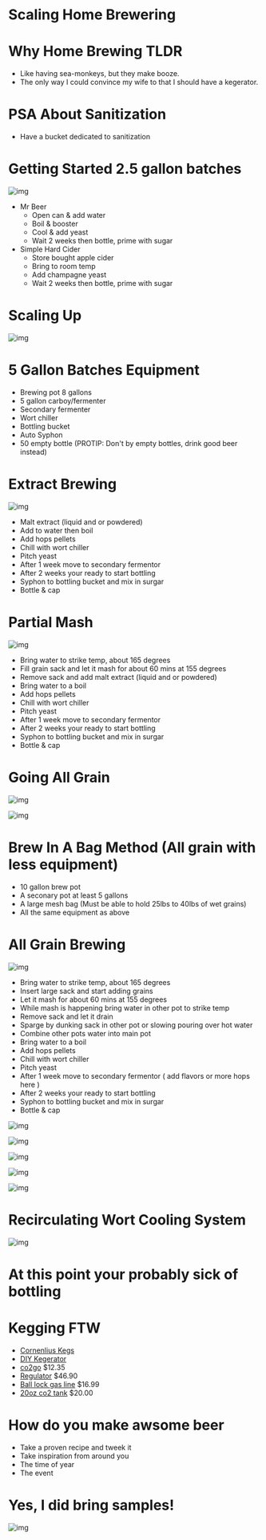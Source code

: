 # Scaling Home Brewering

# Why Home Brewing TLDR
- Like having sea-monkeys, but they make booze.
- The only way I could convince my wife to that I should have a kegerator.

# PSA About Sanitization
- Have a bucket dedicated to sanitization

# Getting Started 2.5 gallon batches

![img](http://passionforthepint.com/wp-content/uploads/2012/02/Mr-Beer.jpg)

- Mr Beer
  - Open can & add water
  - Boil & booster
  - Cool & add yeast
  - Wait 2 weeks then bottle, prime with sugar
- Simple Hard Cider
  - Store bought apple cider
  - Bring to room temp
  - Add champagne yeast
  - Wait 2 weeks then bottle, prime with sugar

# Scaling Up

![img](http://www.homebrewing.org/assets/images/3.jpg)

# 5 Gallon Batches Equipment
- Brewing pot 8 gallons
- 5 gallon carboy/fermenter
- Secondary fermenter
- Wort chiller
- Bottling bucket
- Auto Syphon
- 50 empty bottle (PROTIP: Don't by empty bottles, drink good beer instead)

# Extract Brewing

![img](http://howtohomebrew.org/images/wort%20chiller%20&%20malt%20brew%20059.jpg)

- Malt extract (liquid and or powdered)
- Add to water then boil
- Add hops pellets
- Chill with wort chiller
- Pitch yeast
- After 1 week move to secondary fermentor
- After 2 weeks your ready to start bottling
- Syphon to bottling bucket and mix in surgar
- Bottle & cap

# Partial Mash

![img](http://www.beeraucratic.com/wp-content/uploads/2012/01/partial-mash.jpg)

- Bring water to strike temp, about 165 degrees
- Fill grain sack and let it mash for about 60 mins at 155 degrees
- Remove sack and add malt extract (liquid and or powdered)
- Bring water to a boil
- Add hops pellets
- Chill with wort chiller
- Pitch yeast
- After 1 week move to secondary fermentor
- After 2 weeks your ready to start bottling
- Syphon to bottling bucket and mix in surgar
- Bottle & cap
 
# Going All Grain

![img](https://dl.dropboxusercontent.com/u/69816878/brewing/2013-07-28%2018.35.47.jpg)

![img](https://dl.dropboxusercontent.com/u/69816878/brewing/2013-07-28%2012.24.26.jpg)

# Brew In A Bag Method (All grain with less equipment)
- 10 gallon brew pot
- A seconary pot at least 5 gallons
- A large mesh bag (Must be able to hold 25lbs to 40lbs of wet grains)
- All the same equipment as above

# All Grain Brewing

![img](https://dl.dropboxusercontent.com/u/69816878/brewing/2013-11-28%2011.45.46.jpg)

- Bring water to strike temp, about 165 degrees
- Insert large sack and start adding grains
- Let it mash for about 60 mins at 155 degrees
- While mash is happening bring water in other pot to strike temp
- Remove sack and let it drain
- Sparge by dunking sack in other pot or slowing pouring over hot water
- Combine other pots water into main pot
- Bring water to a boil
- Add hops pellets
- Chill with wort chiller
- Pitch yeast
- After 1 week move to secondary fermentor ( add flavors or more hops here )
- After 2 weeks your ready to start bottling
- Syphon to bottling bucket and mix in surgar
- Bottle & cap

![img](https://dl.dropboxusercontent.com/u/69816878/brewing/2013-11-28%2013.25.55.jpg)

![img](https://dl.dropboxusercontent.com/u/69816878/brewing/2014-02-23%2015.11.44.jpg)

![img](https://dl.dropboxusercontent.com/u/69816878/brewing/2014-02-23%2013.57.48.jpg)

![img](https://dl.dropboxusercontent.com/u/69816878/brewing/2014-02-23%2016.17.52.jpg)

![img](https://dl.dropboxusercontent.com/u/69816878/brewing/2013-09-19%2018.50.51.jpg)

# Recirculating Wort Cooling System

![img](https://dl.dropboxusercontent.com/u/69816878/brewing/2014-08-09%2008.39.18.jpg)

# At this point your probably sick of bottling

# Kegging FTW
- [Cornenlius Kegs](http://www.ebay.com/itm/5-GALLON-CORNELIUS-CO-CANISTER-KEG-POP-BEER-HOMEBREW-130-PSI-Pressure-/351172118494?pt=LH_DefaultDomain_0&hash=item51c37d47de)
- [DIY Kegerator](https://dl.dropboxusercontent.com/u/69816878/brewing/2014-05-25%2015.53.24.jpg)
- [co2go](http://www.amazon.com/Midwest-Homebrewing-and-Winemaking-Supplies/dp/B0064OJSZE/ref=sr_1_1?ie=UTF8&qid=1398270558&sr=8-1&keywords=co2+to+go) $12.35
- [Regulator](http://www.amazon.com/Kegco-Premium-Series-Gauge-Regulator/dp/B003WX772G/ref=sr_1_1?ie=UTF8&qid=1398270683&sr=8-1&keywords=co2+regulator) $46.90
- [Ball lock gas line](http://www.amazon.com/Homebrew-Ball-Disconnect-Screw-Clamp/dp/B00C30GRZM/ref=sr_1_8?ie=UTF8&qid=1398270807&sr=8-8&keywords=ball+lock+gas) $16.99 
- [20oz co2 tank](http://www.amazon.com/Pure-Energy-40020-Empire-20oz/dp/B0008G2WAW/ref=sr_1_1?ie=UTF8&qid=1398270929&sr=8-1&keywords=20oz+co2) $20.00

# How do you make awsome beer

- Take a proven recipe and tweek it
- Take inspiration from around you
- The time of year
- The event

# Yes, I did bring samples!

![img](https://dl.dropboxusercontent.com/u/69816878/brewing/2014-07-18%2015.18.22.jpg)



